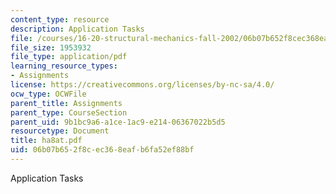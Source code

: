 ```yaml
---
content_type: resource
description: Application Tasks
file: /courses/16-20-structural-mechanics-fall-2002/06b07b652f8cec368eafb6fa52ef88bf_ha8at.pdf
file_size: 1953932
file_type: application/pdf
learning_resource_types:
- Assignments
license: https://creativecommons.org/licenses/by-nc-sa/4.0/
ocw_type: OCWFile
parent_title: Assignments
parent_type: CourseSection
parent_uid: 9b1bc9a6-a1ce-1ac9-e214-06367022b5d5
resourcetype: Document
title: ha8at.pdf
uid: 06b07b65-2f8c-ec36-8eaf-b6fa52ef88bf
---
```

Application Tasks